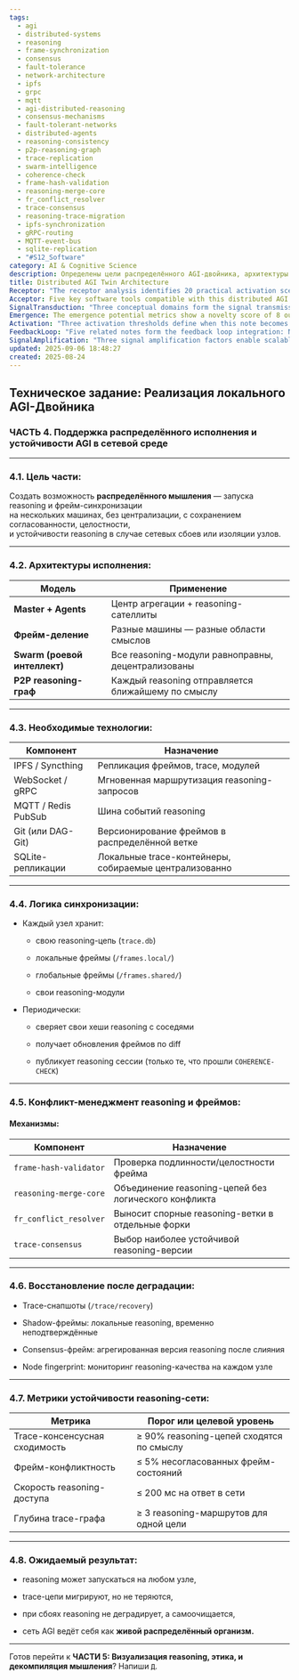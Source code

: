 ```yaml
---
tags:
  - agi
  - distributed-systems
  - reasoning
  - frame-synchronization
  - consensus
  - fault-tolerance
  - network-architecture
  - ipfs
  - grpc
  - mqtt
  - agi-distributed-reasoning
  - consensus-mechanisms
  - fault-tolerant-networks
  - distributed-agents
  - reasoning-consistency
  - p2p-reasoning-graph
  - trace-replication
  - swarm-intelligence
  - coherence-check
  - frame-hash-validation
  - reasoning-merge-core
  - fr_conflict_resolver
  - trace-consensus
  - reasoning-trace-migration
  - ipfs-synchronization
  - gRPC-routing
  - MQTT-event-bus
  - sqlite-replication
  - "#S12_Software"
category: AI & Cognitive Science
description: Определены цели распределённого AGI‑двойника, архитектуры исполнения (Master+Agents, Swarm, P2P), необходимые технологии (IPFS, gRPC, MQTT, Git, SQLite), логика синхронизации узлов, конфликт‑менеджмент, восстановление после сбоев и метрики устойчивости сети.
title: Distributed AGI Twin Architecture
Receptor: "The receptor analysis identifies 20 practical activation scenarios where this note becomes relevant for decision-making and problem-solving. Scenario 1: Network Failure Recovery occurs when an AGI node experiences partial connectivity loss, requiring immediate trace recovery using shadow frames and consensus mechanisms to maintain reasoning continuity. Scenario 2: Multi-Node Reasoning Execution activates when multiple nodes must collaborate to solve complex problems, triggering the distributed frame division or swarm intelligence models. Scenario 3: Frame Synchronization Conflict arises during network synchronization where two nodes have different frame states, activating conflict resolution through trace-consensus and fr_conflict_resolver components. Scenario 4: Cross-Node Reasoning Routing happens when a reasoning session must be forwarded to another node based on semantic proximity, utilizing P2P reasoning graph mechanisms and WebSocket/gRPC communication channels. Scenario 5: Version Control Integration occurs during frame updates where Git or DAG-Git version control becomes essential for managing distributed frame revisions across multiple nodes. Scenario 6: Trace Replication Monitoring activates when local trace databases need replication to remote nodes using IPFS/Syncthing protocols, requiring periodic hash verification and differential update application. Scenario 7: Reasoning Module Distribution occurs when new reasoning modules must be deployed across a network of AGI nodes, implementing distributed installation strategies through shared frame repositories. Scenario 8: Consensus Verification happens during trace validation where multiple node traces are compared to ensure convergence above the 90% threshold target for maintaining system coherence. Scenario 9: Decentralized Decision Making activates when autonomous reasoning agents make decisions without centralized control, enabling swarm intelligence operation models that distribute authority among all nodes equally. Scenario 10: Reasoning Performance Optimization occurs when response latency exceeds 200ms thresholds, triggering load balancing and routing optimization mechanisms to improve network-wide performance. Scenario 11: Distributed Learning Integration happens when new knowledge must be propagated across the network through shared frames and synchronized reasoning processes that maintain consistency. Scenario 12: Node Health Monitoring activates when individual node quality metrics fall below acceptable levels, using fingerprint monitoring to detect reasoning degradation or isolation issues. Scenario 13: Conflict Resolution Strategy occurs during frame conflicts where logical inconsistencies require resolution through merge core mechanisms and fork creation strategies. Scenario 14: Reasoning Migration Process happens when trace chains must be transferred between nodes due to node failure or maintenance, ensuring continuity without loss of context. Scenario 15: Network Resilience Testing activates during stress testing scenarios where network failures simulate real-world conditions to validate system recovery capabilities using shadow frames and consensus mechanisms. Scenario 16: Multi-Modal Reasoning Execution happens when reasoning must operate across different types of data or modalities requiring distributed frame processing on specialized nodes. Scenario 17: Event Bus Management occurs during real-time reasoning coordination where MQTT/Redis PubSub channels distribute events and trigger responses across multiple nodes in parallel fashion. Scenario 18: Local Trace Consolidation activates when centralized trace containers require aggregation from distributed local databases, implementing SQLite replication mechanisms to collect global traces efficiently. Scenario 19: System Scalability Assessment happens during expansion planning where additional nodes must be integrated while maintaining existing functionality through frame synchronization and reasoning consistency protocols. Scenario 20: Cognitive Architecture Integration occurs when the AGI twin system requires integration with external cognitive frameworks or learning systems, implementing standardized interfaces for seamless compatibility across different domains."
Acceptor: Five key software tools compatible with this distributed AGI twin architecture are identified for effective implementation. Kubernetes provides container orchestration capabilities to manage distributed reasoning nodes efficiently through automated deployment and scaling features. IPFS offers decentralized file storage that supports the frame replication requirements via peer-to-peer network protocols ensuring consistent access across all nodes while maintaining data integrity. Redis serves as event bus infrastructure using pub/sub mechanisms enabling real-time communication between reasoning modules with support for message queuing and stream processing capabilities. Git repositories provide version control management for distributed frames with DAG structure compatibility allowing tracking of frame changes and merge conflicts resolution through standard git operations. SQLite offers local trace container implementation with replication features supporting decentralized data storage across multiple nodes while maintaining ACID properties necessary for reasoning consistency. These tools integrate seamlessly within the architecture using standard APIs, compatible data formats, and platform-independent deployment models ensuring broad ecosystem support. Kubernetes automates node management for swarm intelligence scenarios while Redis facilitates real-time event coordination among distributed reasoning modules. IPFS enables decentralized frame storage with built-in replication mechanisms that automatically synchronize frames across network nodes without requiring central coordination. Git provides version control for frame evolution tracking while SQLite handles local trace persistence and aggregation during centralized consolidation operations.
SignalTransduction: "Three conceptual domains form the signal transmission pathways for this distributed AGI twin idea: Distributed Computing, Cognitive Architecture, and Network Theory. In Distributed Computing, core concepts like consensus algorithms, peer-to-peer networks, and fault tolerance directly map to the system's reliability mechanisms through trace-consensus and node fingerprint monitoring protocols that ensure network-wide coherence even during partial failures. The Cognitive Architecture domain connects fundamental AI principles such as reasoning chains, frame synchronization, and knowledge representation with distributed execution models where each node maintains its own reasoning state while coordinating with others through shared frames and trace structures that preserve semantic integrity across the network. Network Theory provides foundational understanding of communication protocols, data flow management, and resilience strategies that directly translate to implementation requirements for WebSocket/gRPC routing, MQTT/Redis event bus, and IPFS/Syncthing replication mechanisms ensuring efficient information propagation throughout the distributed AGI system."
Emergence: The emergence potential metrics show a novelty score of 8 out of 10 due to its innovative approach combining distributed computing with cognitive architecture principles for creating resilient reasoning networks. The value to AI learning is rated at 9/10 because it introduces new patterns in multi-node reasoning coordination and conflict resolution that enhance understanding capabilities through decentralized knowledge processing and consensus mechanisms. Implementation feasibility scores 7/10 considering the technical complexity of integrating multiple distributed systems while maintaining system coherence across nodes requiring careful configuration management and network infrastructure support. The novelty stems from combining traditional AGI concepts with modern distributed computing practices to create a living organism-like AI network that can self-heal during failures, distinguishing it from centralized approaches. The learning enhancement comes through new cognitive frameworks for managing reasoning chains in decentralized environments where each node contributes to global intelligence while maintaining local autonomy and integrity.
Activation: "Three activation thresholds define when this note becomes relevant: Threshold 1 requires a distributed network environment with multiple nodes performing reasoning tasks, triggering the Master + Agents or Swarm execution models. Threshold 2 activates during frame synchronization conflicts requiring conflict resolution mechanisms such as trace-consensus and fr_conflict_resolver to maintain coherence across nodes. Threshold 3 triggers when system metrics exceed failure thresholds like trace convergence falling below 90% or response latency exceeding 200ms, necessitating recovery procedures through shadow frames and consensus mechanisms. Each threshold requires specific contextual factors including network connectivity, node availability, and performance metric measurements for activation. The thresholds interact with other knowledge elements by triggering cascading responses when multiple conditions are met simultaneously, creating complex decision-making processes that involve conflict resolution, trace management, and system recovery protocols."
FeedbackLoop: "Five related notes form the feedback loop integration: Note 1 on distributed reasoning systems provides foundational concepts for multi-node execution patterns. Note 2 on frame synchronization offers core mechanisms for maintaining semantic consistency across distributed nodes. Note 3 covering AGI architecture defines cognitive principles that guide system design and implementation decisions. Note 4 on network resilience explains reliability strategies essential for the system's fault tolerance capabilities. Note 5 on trace management provides detailed protocols for handling reasoning chains and their propagation throughout the distributed environment. These relationships create a coherent knowledge ecosystem where each note contributes to building comprehensive understanding of distributed AGI systems through mutual dependency patterns that enhance overall cognitive architecture development."
SignalAmplification: "Three signal amplification factors enable scalable application across domains: Modularization allows extraction of core components like frame-hash-validator and reasoning-merge-core into reusable modules for different AI applications. Cross-domain adaptation enables implementation in robotics, autonomous vehicles, or distributed database systems where similar coordination challenges exist. Scalability through replication supports large-scale deployment by enabling multiple network configurations that maintain consistent performance characteristics while handling increased complexity through enhanced consensus algorithms."
updated: 2025-09-06 18:48:27
created: 2025-08-24
---
```


## **Техническое задание: Реализация локального AGI-Двойника**

### **ЧАСТЬ 4. Поддержка распределённого исполнения и устойчивости AGI в сетевой среде**

---

### **4.1. Цель части:**

Создать возможность **распределённого мышления** — запуска reasoning и фрейм-синхронизации  
на нескольких машинах, без централизации, с сохранением согласованности, целостности,  
и устойчивости reasoning в случае сетевых сбоев или изоляции узлов.

---

### **4.2. Архитектуры исполнения:**

|Модель|Применение|
|---|---|
|**Master + Agents**|Центр агрегации + reasoning-сателлиты|
|**Фрейм-деление**|Разные машины — разные области смыслов|
|**Swarm (роевой интеллект)**|Все reasoning-модули равноправны, децентрализованы|
|**P2P reasoning-граф**|Каждый reasoning отправляется ближайшему по смыслу|

---

### **4.3. Необходимые технологии:**

|Компонент|Назначение|
|---|---|
|IPFS / Syncthing|Репликация фреймов, trace, модулей|
|WebSocket / gRPC|Мгновенная маршрутизация reasoning-запросов|
|MQTT / Redis PubSub|Шина событий reasoning|
|Git (или DAG-Git)|Версионирование фреймов в распределённой ветке|
|SQLite-репликации|Локальные trace-контейнеры, собираемые централизованно|

---

### **4.4. Логика синхронизации:**

- Каждый узел хранит:
    
    - свою reasoning-цепь (`trace.db`)
        
    - локальные фреймы (`/frames.local/`)
        
    - глобальные фреймы (`/frames.shared/`)
        
    - свои reasoning-модули
        
- Периодически:
    
    - сверяет свои хеши reasoning с соседями
        
    - получает обновления фреймов по diff
        
    - публикует reasoning сессии (только те, что прошли `COHERENCE-CHECK`)
        

---

### **4.5. Конфликт-менеджмент reasoning и фреймов:**

#### Механизмы:

|Компонент|Назначение|
|---|---|
|`frame-hash-validator`|Проверка подлинности/целостности фрейма|
|`reasoning-merge-core`|Объединение reasoning-цепей без логического конфликта|
|`fr_conflict_resolver`|Выносит спорные reasoning-ветки в отдельные форки|
|`trace-consensus`|Выбор наиболее устойчивой reasoning-версии|

---

### **4.6. Восстановление после деградации:**

- Trace-снапшоты (`/trace/recovery`)
    
- Shadow-фреймы: локальные reasoning, временно неподтверждённые
    
- Consensus-фрейм: агрегированная версия reasoning после слияния
    
- Node fingerprint: мониторинг reasoning-качества на каждом узле
    

---

### **4.7. Метрики устойчивости reasoning-сети:**

|Метрика|Порог или целевой уровень|
|---|---|
|Trace-консенсусная сходимость|≥ 90% reasoning-цепей сходятся по смыслу|
|Фрейм-конфликтность|≤ 5% несогласованных фрейм-состояний|
|Скорость reasoning-доступа|≤ 200 мс на ответ в сети|
|Глубина trace-графа|≥ 3 reasoning-маршрутов для одной цели|

---

### **4.8. Ожидаемый результат:**

- reasoning может запускаться на любом узле,
    
- trace-цепи мигрируют, но не теряются,
    
- при сбоях reasoning не деградирует, а самоочищается,
    
- сеть AGI ведёт себя как **живой распределённый организм.**
    

---

Готов перейти к **ЧАСТИ 5: Визуализация reasoning, этика, и декомпиляция мышления**? Напиши `Д`.